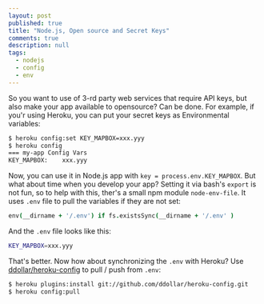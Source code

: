 ```yaml
---
layout: post
published: true
title: "Node.js, Open source and Secret Keys"
comments: true
description: null
tags: 
  - nodejs
  - config
  - env
---
```


So you want to use of 3-rd party web services that require API keys, but also make your app available to opensource? Can be done. For example, if you'r using Heroku, you can put your secret keys as Environmental variables:

``` sh
$ heroku config:set KEY_MAPBOX=xxx.yyy
$ heroku config
=== my-app Config Vars
KEY_MAPBOX:    xxx.yyy
```

Now, you can use it in Node.js app with `key = process.env.KEY_MAPBOX`. But what about time when you develop your app? Setting it via bash's `export` is not fun, so to help with this, ther's a small npm module `node-env-file`. It uses `.env` file to pull the variables if they are not set:

``` coffee
env(__dirname + '/.env') if fs.existsSync(__dirname + '/.env' )
```

<!-- more -->

And the `.env` file looks like this:

``` sh
KEY_MAPBOX=xxx.yyy
```

That's better. Now how about synchronizing the `.env` with Heroku? Use  [ddollar/heroku-config](https://github.com/ddollar/heroku-config) to pull / push from `.env`:

``` sh
$ heroku plugins:install git://github.com/ddollar/heroku-config.git
$ heroku config:pull
```